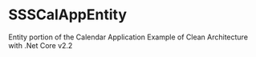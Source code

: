 # SSSCalAppEntity
Entity portion of the Calendar Application
Example of Clean Architecture with .Net Core v2.2
